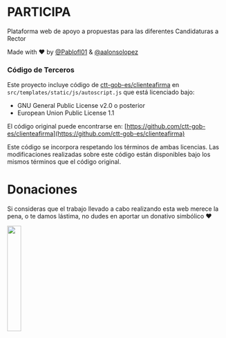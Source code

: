 # PARTICIPA

Plataforma web de apoyo a propuestas para las diferentes Candidaturas a Rector

Made with ❤️ by [@Pablofl01](https://github.com/Pablofl01) & [@aalonsolopez](https://github.com/aalonsolopez)

### Código de Terceros

Este proyecto incluye código de  [ctt-gob-es/clienteafirma](https://github.com/ctt-gob-es/clienteafirma) en `src/templates/static/js/autoscript.js` que está licenciado bajo:

- GNU General Public License v2.0 o posterior
- European Union Public License 1.1

El código original puede encontrarse en: [https://github.com/ctt-gob-es/clienteafirma](https://github.com/ctt-gob-es/clienteafirma)

Este código se incorpora respetando los términos de ambas licencias. Las modificaciones realizadas sobre este código están disponibles bajo los mismos términos que el código original.

# Donaciones

Si consideras que el trabajo llevado a cabo realizando esta web merece la pena, o te damos lástima, no dudes en aportar un donativo simbólico ❤️

<a href="https://www.paypal.com/donate/?hosted_button_id=68YGQWMXAPQY4"><img src="https://villageatithaca.org/wp-content/uploads/2020/03/paypal-donate-button.png" align="left" height="25%" width="25%" ></a>
